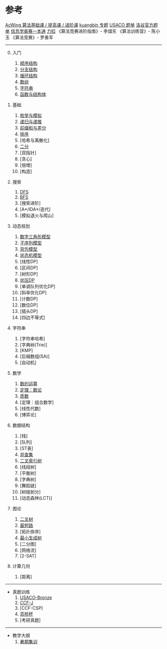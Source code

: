 # 参考

[AcWing 算法基础课 / 提高课 / 进阶课](https://www.acwing.com/)
[kuangbin 专题](https://www.acwing.com/activity/content/90/)
[USACO 题单](https://www.luogu.com.cn/training/list?keyword=USACO%20Section&type=select&page=1)
[洛谷官方题单](https://www.luogu.com.cn/training/list)
[信息学奥赛一本通](http://ybt.ssoier.cn:8088/index.php)
[力扣](https://leetcode.cn)
《算法竞赛进阶指南》- 李熠东 
《算法训练营》- 陈小玉
《算法竞赛》- 罗勇军 

---
0. 入门
   1. [顺序结构](./Content/0%20入门/顺序结构.html)
   2. [分支结构](./Content/0%20入门/分支结构.html)
   3. [循环结构](./Content/0%20入门/循环结构.html)
   4. [数组](./Content/0%20入门/数组.html)
   5. [字符串](./Content/0%20入门/字符串.html)
   6. [函数与结构体](./Content/0%20入门/函数.html)

1. 基础
   1. [枚举与模拟](./Content/1%20基础/模拟.html)
   2. [递归与递推](./Content/1%20基础/递归.html)
   3. [前缀和与差分](./Content/1%20基础/前缀和.html)
   4. [排序](./Content/1%20基础/排序.html)
   5. [哈希与离散化]
   6. [二分](./Content/1%20基础/二分.html)
   7. [双指针]
   8. [贪心]
   9. [倍增]
   10. [构造]

2. 搜索
   1. [DFS](./Content/2%20搜索/DFS.html)
   2. [BFS](./Content/2%20搜索/BFS.html)
   3. [搜索进阶]
   4. [A*/IDA*/迭代]
   5. [模拟退火与爬山]

3. 动态规划
   1. [数字三角形模型](./Content/3%20动态规划/数字三角形模型.html)
   2. [子序列模型](./Content/3%20动态规划/子序列模型.html)
   3. [背包模型](./Content/3%20动态规划/背包模型.html)
   4. [状态机模型](./Content/3%20动态规划/状态机模型.html)
   5. [线性DP]
   6. [区间DP]
   7. [树形DP]
   8. [状压DP](./Content/3%20动态规划/状压DP.html)
   9. [单调队列优化DP]
   10. [斜率优化DP]
   11. [计数DP]
   12. [数位DP]
   13. [插头DP]
   14. [四边不等式]
   
4. 字符串
   1. [字符串哈希]
   2. [字典树(Trie)]
   3. [KMP]
   4. [后缀数组(SA)]
   5. [自动机]

5. 数学
   1. [数的运算](./Content/5%20数学/数的运算.html)
   2. [定理：数论](./Content/5%20数学/定理.html)
   3. [质数](./Content/5%20数学/质数.html)
   4. [定理：组合数学]
   5. [线性代数]
   6. [博弈论]
   
6. 数据结构
   1. [栈]
   2. [队列]
   3. [ST表]
   4. [并查集](./Content/6%20数据结构/并查集.html)
   5. [二叉索引树](./Content/6%20数据结构/树状数组.html)
   6. [线段树]
   7. [平衡树]
   8. [字典树]
   9. [舞蹈链]
   10. [树链剖分]
   11. [动态森林(LCT)]

7. 图论
   1. [二叉树](./Content/7%20图论/二叉树.html)
   2. [最短路](./Content/7%20图论/最短路.html)
   3. [拓扑排序]
   4. [最小生成树](./Content/7%20图论/最小生成树.html)
   5. [二分图]
   6. [网络流]
   7. [2-SAT]

8. 计算几何
   1. [距离]

---

* 真题训练
   1. [USACO-Bronze](./Content/真题/USACO_Bronze.html)
   2. [CCF-J](./Content/真题/CCF_J.html)
   3. [CCF-CSP]
   4. [蓝桥杯](./Content/真题/lanqiao.html)
   5. [考研真题]

---

* 教学大纲
   1. [暑期集训](./PLAN/summer.html)